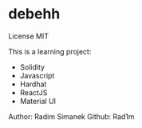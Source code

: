 # debehh
License MIT

This is a learning project:
- Solidity
- Javascript
- Hardhat
- ReactJS
- Material UI

Author: Radim Simanek
Github: Rad1m
